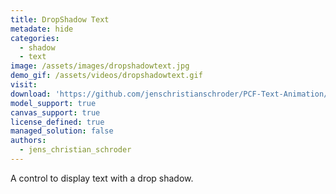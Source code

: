 ```yaml
---
title: DropShadow Text
metadate: hide
categories:
  - shadow
  - text
image: /assets/images/dropshadowtext.jpg
demo_gif: /assets/videos/dropshadowtext.gif
visit: 
download: 'https://github.com/jenschristianschroder/PCF-Text-Animation/tree/master/DropShadowTextControl/PCF-DropShadow-Text'
model_support: true
canvas_support: true
license_defined: true
managed_solution: false
authors:
  - jens_christian_schroder
---
```


A control to display text with a drop shadow.
